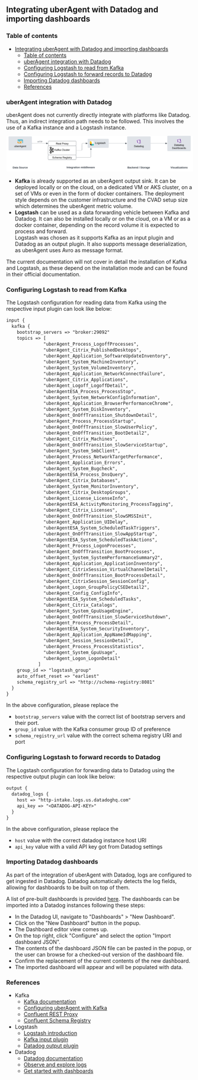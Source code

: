 
## Integrating uberAgent with Datadog and importing dashboards

### Table of contents
- [Integrating uberAgent with Datadog and importing dashboards](#integrating-uberagent-with-datadog-and-importing-dashboards)
  - [Table of contents](#table-of-contents)
  - [uberAgent integration with Datadog](#uberagent-integration-with-datadog)
  - [Configuring Logstash to read from Kafka](#configuring-logstash-to-read-from-kafka)
  - [Configuring Logstash to forward records to Datadog](#configuring-logstash-to-forward-records-to-datadog)
  - [Importing Datadog dashboards](#importing-datadog-dashboards)
  - [References](#references)


### uberAgent integration with Datadog

uberAgent does not currently directly integrate with platforms like Datadog. Thus, an indirect integration path needs to be followed. This involves the use of a Kafka instance and a Logstash instance.

![image](img/uberagent-datadog-integration.png)

- **Kafka** is already supported as an uberAgent output sink. It can be deployed locally or on the cloud, on a dedicated VM or AKS cluster, on a set of VMs or even in the form of docker containers. The deployment style depends on the customer infrastructure and the CVAD setup size which determines the uberAgent metric volume.
- **Logstash** can be used as a data forwarding vehicle between Kafka and Datadog. It can also be installed locally or on the cloud, on a VM or as a docker container, depending on the record volume it is expected to process and forward.   
Logstash was chosen as it supports Kafka as an input plugin and Datadog as an output plugin. It also supports message deserialization, as uberAgent uses Avro as message format.

The current documentation will not cover in detail the installation of Kafka and Logstash, as these depend on the installation mode and can be found in their official documentation.

### Configuring Logstash to read from Kafka
The Logstash configuration for reading data from Kafka using the respective input plugin can look like below:

```
input {
  kafka {
    bootstrap_servers => "broker:29092"
    topics => [
              "uberAgent_Process_LogoffProcesses",
              "uberAgent_Citrix_PublishedDesktops",
              "uberAgent_Application_SoftwareUpdateInventory",
              "uberAgent_System_MachineInventory",
              "uberAgent_System_VolumeInventory",
              "uberAgent_Application_NetworkConnectFailure",
              "uberAgent_Citrix_Applications",
              "uberAgent_Logoff_LogoffDetail",
              "uberAgentESA_Process_ProcessStop",
              "uberAgent_System_NetworkConfigInformation",
              "uberAgent_Application_BrowserPerformanceChrome",
              "uberAgent_System_DiskInventory",
              "uberAgent_OnOffTransition_ShutdownDetail",
              "uberAgent_Process_ProcessStartup",
              "uberAgent_OnOffTransition_SlowUserPolicy",
              "uberAgent_OnOffTransition_BootDetail2",
              "uberAgent_Citrix_Machines",
              "uberAgent_OnOffTransition_SlowServiceStartup",
              "uberAgent_System_SmbClient",
              "uberAgent_Process_NetworkTargetPerformance",
              "uberAgent_Application_Errors",
              "uberAgent_System_Bugcheck",
              "uberAgentESA_Process_DnsQuery",
              "uberAgent_Citrix_Databases",
              "uberAgent_System_MonitorInventory",
              "uberAgent_Citrix_DesktopGroups",
              "uberAgent_License_LicenseInfo",
              "uberAgentESA_ActivityMonitoring_ProcessTagging",
              "uberAgent_Citrix_Licenses",
              "uberAgent_OnOffTransition_SlowSMSSInit",
              "uberAgent_Application_UIDelay",
              "uberAgentESA_System_ScheduledTaskTriggers",
              "uberAgent_OnOffTransition_SlowAppStartup",
              "uberAgentESA_System_ScheduledTaskActions",
              "uberAgent_Process_LogonProcesses",
              "uberAgent_OnOffTransition_BootProcesses",
              "uberAgent_System_SystemPerformanceSummary2",
              "uberAgent_Application_ApplicationInventory",
              "uberAgent_CitrixSession_VirtualChannelDetail",
              "uberAgent_OnOffTransition_BootProcessDetail",
              "uberAgent_CitrixSession_SessionConfig",
              "uberAgent_Logon_GroupPolicyCSEDetail2",
              "uberAgent_Config_ConfigInfo",
              "uberAgentESA_System_ScheduledTasks",
              "uberAgent_Citrix_Catalogs",
              "uberAgent_System_GpuUsageEngine",
              "uberAgent_OnOffTransition_SlowServiceShutdown",
              "uberAgent_Process_ProcessDetail",
              "uberAgentESA_System_SecurityInventory",
              "uberAgent_Application_AppNameIdMapping",
              "uberAgent_Session_SessionDetail",
              "uberAgent_Process_ProcessStatistics",
              "uberAgent_System_GpuUsage",
              "uberAgent_Logon_LogonDetail"
            ]
    group_id => "logstash_group"
    auto_offset_reset => "earliest"
    schema_registry_url => "http://schema-registry:8081"
  }
}
```
In the above configuration, please replace the 
 - `bootstrap_servers` value with the correct list of bootstrap servers and their port.
 - `group_id` value with the Kafka consumer group ID of preference
 - `schema_registry_url` value with the correct schema registry URI and port

### Configuring Logstash to forward records to Datadog
The Logstash configuration for forwarding data to Datadog  using the respective output plugin can look like below:

```
output {
  datadog_logs {
    host => "http-intake.logs.us.datadoghq.com"
    api_key => "<DATADOG-API-KEY>"
  }
}
```
In the above configuration, please replace the 
 - `host` value with the correct datadog instance host URI
 - `api_key` value with a valid API key got from Datadog settings


### Importing Datadog dashboards
As part of the integration of uberAgent with Datadog, logs are configured to get ingested in Datadog.
Datadog automatically detects the log fields, allowing for dashboards to be built on top of them.

A list of pre-built dashboards is provided [here](dashboards).
The dashboards can be imported into a Datadog instances following these steps:
* In the Datadog UI, navigate to "Dashboards" > "New Dashboard".
* Click on the "New Dashboard" button in the popup.
* The Dashboard editor view comes up.
* On the top right, click "Configure" and select the option "Import dashboard JSON".
* The contents of the dashboard JSON file can be pasted in the popup, or the user can browse for a checked-out version of the dashboard file.
* Confirm the replacement of the current contents of the new dashboard.
* The imported dashboard will appear and will be populated with data.


### References

 - Kafka
	 - [Kafka documentation](https://kafka.apache.org/documentation/)
	 - [Configuring uberAgent with Kafka](https://docs.citrix.com/en-us/uberagent/current-release/installation/backend/configuring-apache-kafka-confluent-rest-proxy)
	 - [Confluent REST Proxy](https://docs.confluent.io/platform/current/kafka-rest/index.html)
	 - [Confluent Schema Registry](https://docs.confluent.io/platform/current/schema-registry/index.html)
 - Logstash
	 - [Logstash introduction](https://www.elastic.co/guide/en/logstash/current/introduction.html)
	 - [Kafka input plugin](https://www.elastic.co/guide/en/logstash/current/plugins-inputs-kafka.html)
	 - [Datadog output plugin](https://www.elastic.co/guide/en/logstash/current/plugins-outputs-datadog.html)
- Datadog
	- [Datadog documentation](https://docs.datadoghq.com/)  
	- [Observe and explore logs](https://docs.datadoghq.com/logs/)  
	- [Get started with dashboards](https://docs.datadoghq.com/dashboards/)
